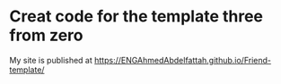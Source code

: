 # Creat code for the template three from zero
My site is published at https://ENGAhmedAbdelfattah.github.io/Friend-template/
